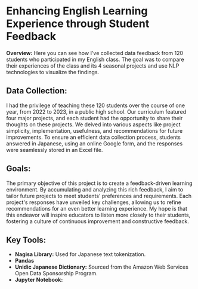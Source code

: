 # **Enhancing English Learning Experience through Student Feedback**

**Overview:**
Here you can see how I've collected data feedback from 120 students who participated in my English class. The goal was to compare their experiences of the class and its 4 seasonal projects and use NLP technologies to visualize the findings.

## **Data Collection:**
I had the privilege of teaching these 120 students over the course of one year, from 2022 to 2023, in a public high school. Our curriculum featured four major projects, and each student had the opportunity to share their thoughts on these projects. We delved into various aspects like project simplicity, implementation, usefulness, and recommendations for future improvements. To ensure an efficient data collection process, students answered in Japanese, using an online Google form, and the responses were seamlessly stored in an Excel file.

## **Goals:**
The primary objective of this project is to create a feedback-driven learning environment. By accumulating and analyzing this rich feedback, I aim to tailor future projects to meet students' preferences and requirements. Each project's responses have unveiled key challenges, allowing us to refine recommendations for an even better learning experience. My hope is that this endeavor will inspire educators to listen more closely to their students, fostering a culture of continuous improvement and constructive feedback.

## **Key Tools:**
- **Nagisa Library:** Used for Japanese text tokenization.
- **Pandas** 
- **Unidic Japanese Dictionary:** Sourced from the Amazon Web Services Open Data Sponsorship Program.
- **Jupyter Notebook:**
